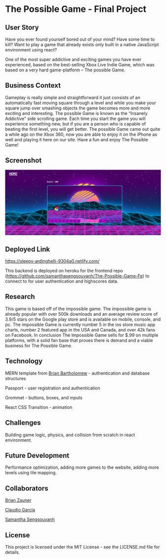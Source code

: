 # The Possible Game - Final Project

## User Story

Have you ever found yourself bored out of your mind? Have some time to kill? Want to play a game that already exists only built in a native JavaScript environment using react? 

One of the most super addictive and exciting games you have ever experienced, based on the best-selling Xbox Live Indie Game, which was based on a very hard game-platform – The possible Game. 

## Business Context

Gameplay is really simple and straightforward it just consists of an automatically fast moving square through a level and while you make your square jump over smashing objects the game becomes more and more exciting and interesting. The possible Game is known as the “Insanely Addictive” side scrolling game. Each time you start the game you will experience something new, but if you are a person who is capable of beating the first level, you will get better. The possible Game came out quite a while ago on the Xbox 360, now you are able to enjoy it on the iPhone as well and playing it here on our site. Have a fun and enjoy The Possible Game!

## Screenshot

<img src="./public/images/screenshot1.png">

## Deployed Link 

https://sleepy-ardinghelli-9304a0.netlify.com/ 

This backend is deployed on heroku for the frontend repo (https://github.com/samanthasengsouvanh/The-Possible-Game-Fe) to connect to for user authentication and highscores data.

## Research
This game is based off of the impossible game. The impossible game is already popular with over 500k downloads and an average review score of 3.9/5 stars on the Google play store and is available on mobile, console, and pc. The impossible Game is currently number 5 in the ios store music app charts, number 2 featured app in the USA and Canada, and over 42k fans on Facebook. In conclusion The Impossible Game sells for $.99 on multiple platforms, with a solid fan base that proves there is demand and a viable business for The Possible Game.

## Technology

MERN template from <a href="https://github.com/bcbrian">Brian Bartholomew</a> - authentication and database structures

Passport - user registration and authentication

Grommet - buttons, boxes, and inputs

React CSS Transition - animation

## Challenges

Building game logic, physics, and collision from scratch in react environment.

## Future Development

Performance optimization, adding more games to the website, adding more levels using tile mapping.

## Collaborators

<a href="https://github.com/binrz00">Brian Zauner</a>

<a href="https://github.com/Claudegarcia">Claudio Garcia</a>

<a href="https://github.com/samanthasengsouvanh">Samantha Sengsouvanh</a>

## License

This project is licensed under the MIT License - see the LICENSE.md file for details.
